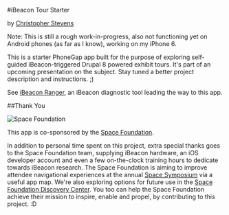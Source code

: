 #iBeacon Tour Starter

by [Christopher Stevens](http://www.christopherstevens.cc)

Note: This is still a rough work-in-progress, also not functioning yet on Android phones (as far as I know), working on my iPhone 6.

This is a starter PhoneGap app built for the purpose of exploring self-guided iBeacon-triggered Drupal 8 powered exhibit tours. It's part of an upcoming presentation on the subject. Stay tuned a better project description and instructions. ;)

See [iBeacon Ranger](https://github.com/owntheweb/ibeacon-ranger), an iBeacon diagnostic tool leading the way to this app.

##Thank You

![Space Foundation](http://www.spacefoundation.org/m/vcards/images/sfLogo.png)

This app is co-sponsored by the [Space Foundation](http://www.spacefoundation.org).

In addition to personal time spent on this project, extra special thanks goes to the Space Foundation team, supplying iBeacon hardware, an iOS developer account and even a few on-the-clock training hours to dedicate towards iBeacon research. The Space Foundation is aiming to improve attendee navigational experiences at the annual [Space Symposium](http://www.spacesymposium.org) via a useful app map. We're also exploring options for future use in the [Space Foundation Discovery Center](http://www.spacefoundation.org/museum). You too can help the Space Foundation achieve their mission to inspire, enable and propel, by contributing to this project. :D